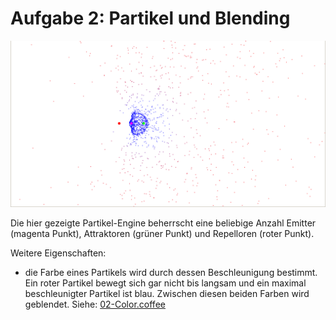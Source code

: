 # Aufgabe 2: Partikel und Blending

![Screenshot](screenshot.png)

Die hier gezeigte Partikel-Engine beherrscht eine beliebige Anzahl Emitter (magenta Punkt), Attraktoren (grüner Punkt) und Repelloren (roter Punkt).  

Weitere Eigenschaften:

* die Farbe eines Partikels wird durch dessen Beschleunigung bestimmt. Ein roter Partikel bewegt sich gar nicht bis langsam und ein maximal beschleunigter Partikel ist blau. Zwischen diesen beiden Farben wird geblendet. Siehe: [02-Color.coffee](https://github.com/xge/generative-gestaltung/blob/master/02-particles/02-Color.coffee#L8)